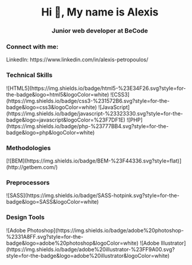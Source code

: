 <h1 align="center">Hi 👋, My name is Alexis</h1>
<h3 align="center">Junior web developer at BeCode</h3>

<h3 align="left">Connect with me:</h3>
<p align="left">
LinkedIn: https://www.linkedin.com/in/alexis-petropoulos/
</p>

<h3>Technical Skills</h3>
![HTML5](https://img.shields.io/badge/html5-%23E34F26.svg?style=for-the-badge&logo=html5&logoColor=white)
![CSS3](https://img.shields.io/badge/css3-%231572B6.svg?style=for-the-badge&logo=css3&logoColor=white)
![JavaScript](https://img.shields.io/badge/javascript-%23323330.svg?style=for-the-badge&logo=javascript&logoColor=%23F7DF1E)
![PHP](https://img.shields.io/badge/php-%23777BB4.svg?style=for-the-badge&logo=php&logoColor=white)

<h3>Methodologies</h3>
[![BEM](https://img.shields.io/badge/BEM-%23F44336.svg?style=flat)](http://getbem.com/)

<h3>Preprocessors</h3>
![SASS](https://img.shields.io/badge/SASS-hotpink.svg?style=for-the-badge&logo=SASS&logoColor=white)

<h3>Design Tools</h3>
![Adobe Photoshop](https://img.shields.io/badge/adobe%20photoshop-%2331A8FF.svg?style=for-the-badge&logo=adobe%20photoshop&logoColor=white)
![Adobe Illustrator](https://img.shields.io/badge/adobe%20illustrator-%23FF9A00.svg?style=for-the-badge&logo=adobe%20illustrator&logoColor=white)
